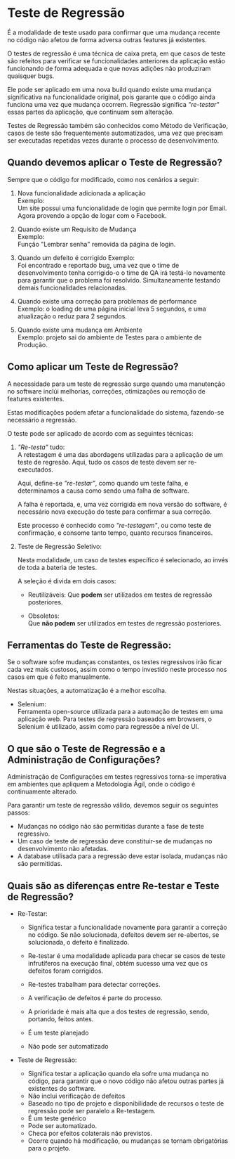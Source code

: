 # **Teste de Regressão**

É a modalidade de teste usado para confirmar que uma mudança recente no código não afetou de forma adversa outras features já existentes.  

O testes de regressão é uma técnica de  caixa preta, em que casos de teste são refeitos para verificar se funcionalidades anteriores da aplicação estão funcionando de forma adequada e que novas adições não produziram quaisquer bugs.

Ele pode ser aplicado em uma nova build quando existe uma mudança significativa na funcionalidade original, pois garante que o código ainda funciona uma vez que mudança ocorrem. Regressão significa *"re-testar"* essas partes da aplicação, que continuam sem alteração.

Testes de Regressão também são conhecidos como Método de Verificação, casos de teste são frequentemente automatizados, uma vez que precisam ser executadas repetidas vezes durante o processo de desenvolvimento.

## Quando devemos aplicar o Teste de Regressão?

Sempre que o código for modificado, como nos cenários a seguir:

1. Nova funcionalidade adicionada a aplicação  
     Exemplo:  
     Um site possui uma funcionalidade de login que permite login por Email. Agora provendo a opção de logar com o Facebook.

2. Quando existe um Requisito de Mudança  
   Exemplo:  
   Função "Lembrar senha" removida da página de login.

3. Quando um defeito é corrigido
   Exemplo:  
   Foi encontrado e reportado bug, uma vez que o time de desenvolvimento tenha corrigido-o o time de QA irá testá-lo novamente para garantir que o problema foi resolvido. Simultaneamente testando demais funcionalidades relacionadas.
   
4. Quando existe uma correção para problemas de performance  
   Exemplo: o loading de uma página inicial leva 5 segundos, e uma atualização o reduz para 2 segundos.

5. Quando existe uma mudança em Ambiente  
   Exemplo: projeto sai do ambiente de Testes para o ambiente de Produção.


## Como aplicar um Teste de Regressão?

A necessidade para um teste de regressão surge quando uma manutenção no software inclúi melhorias, correções, otimizações ou remoção de features existentes.  

Estas modificações podem afetar a funcionalidade do sistema, fazendo-se necessário a regressão.

O teste pode ser aplicado de acordo com as seguintes técnicas:

1. *"Re-testa"* tudo:  
    A retestagem é uma das abordagens utilizadas para a aplicação de um teste de regresão.   Aqui, tudo os casos de teste devem ser re-executados.
    
    Aqui, define-se *"re-testar"*, como quando um teste falha, e determinamos a causa como sendo uma falha de software.  

    A falha é reportada, e, uma vez corrigida em nova versão do software, é necessário nova execução do teste para confirmar a sua correção.  
    
    Este processo é conhecido como *"re-testagem"*, ou como teste de confirmação, e consome tanto tempo, quanto recursos financeiros.

2. Teste de Regressão Seletivo:
   
   Nesta modalidade, um caso de testes específico é selecionado, ao invés de toda a bateria de testes.

   A seleção é divida em dois casos:
   - Reutilizáveis:
       Que **podem** ser utilizados em testes de regressão posteriores.
    
   - Obsoletos:  
       Que **não podem** ser utilizados em testes de regressão posteriores.


## Ferramentas do Teste de Regressão:

Se o software sofre mudanças constantes, os testes regressivos irão ficar cada vez mais custosos, assim como o tempo investido neste processo nos casos em que é feito manualmente.  

Nestas situações, a automatização é a melhor escolha.

  - Selenium:  
     Ferramenta open-source utilizada para a automação de testes em uma aplicação web. Para testes de regressão baseados em browsers, o Selenium é utilizado, assim como para regressõe a nível de UI.

## O que são o Teste de Regressão e a Administração de Configurações?

Administração de Configurações em testes regressivos torna-se imperativa em ambientes que apliquem a Metodologia Ágil, onde o código é continuamente alterado.  

Para garantir um teste de regressão válido, devemos seguir os seguintes passos:

  -  Mudanças no código não são permitidas durante a fase de teste regressivo.
  -  Um caso de teste de regressão deve constituir-se de mudanças no desenvolvimento não afetadas.
  -  A database utilisada para a regressão deve estar isolada, mudanças não são permitidas.



## Quais são as diferenças entre Re-testar e Teste de Regressão?

 - Re-Testar:  
    -  Significa testar a funcionalidade novamente para garantir a correção no código. Se não solucionada, defeitos devem ser re-abertos, se solucionada, o defeito é finalizado.  

     - Re-testar é uma modalidade aplicada para checar se casos de teste infrutíferos na execução final, obtém sucesso uma vez que os defeitos foram corrigidos.
     - Re-testes trabalham para detectar correções.
     - A verificação de defeitos é parte do processo.
     - A prioridade é mais alta que a dos testes de regressão, sendo, portando, feitos antes.
     - É um teste planejado
     - Não pode ser automatizado


- Teste de Regressão:  
    - Significa testar a aplicação quando ela sofre uma mudança no código, para garantir que o novo código não afetou outras partes já existentes do software.
    - Não inclui verificação de defeitos
    - Baseado no tipo de projeto e disponibilidade de recursos o teste de regressão pode ser paralelo a Re-testagem.
    - É um teste genérico
    - Pode ser automatizado.
    - Checa por efeitos colaterais não previstos.
    - Ocorre quando há modificação, ou mudanças se tornam obrigatórias para o projeto.
  

   
